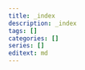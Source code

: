 ```yaml
---
title: _index
description: _index
tags: []
categories: []
series: []
editext: md
---
```

<!--more-->